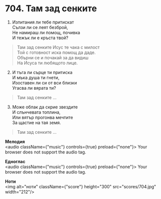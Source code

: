 # 704. Там зад сенките

1. Изпитания ли тебе притискат  
Сълзи ли се леят безброй,  
Не намираш ли помощ, почивка  
И тежък ли е кръста твой?  

> Там зад сенките Исус те чака с милост  
> Той с готовност иска помощ да даде.  
> Обърни се и почакай за да видиш  
> На Исуса ти любящото лице.  

2. И тъга ли сърце ти притиска  
И мъка душа ти гнети,  
Изоставен ли си от вси близки  
Угасва ли вярата ти?  

> Там зад сенките ...  

3. Може облак да скрие звездите  
И слънчевата топлина,  
Или вятър прогонва мечтите  
За щастие на тая земя.  

> Там зад сенките ...

**Мелодия**  
<audio className={"music"} controls={true} preload={"none"}>
    <source src="mp3/704.mp3" type="audio/mpeg"/>
    Your browser does not support the audio tag.
</audio>

**Едноглас**  
<audio className={"music"} controls={true} preload={"none"}>
    <source src="transp/704.mp3" type="audio/mpeg"/>
    Your browser does not support the audio tag.
</audio>

**Ноти**  
<img alt="ноти" className={"score"} height="300" src="scores/704.jpg" width="212"/>
